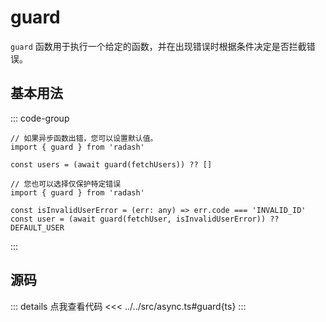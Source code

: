 # guard

`guard` 函数用于执行一个给定的函数，并在出现错误时根据条件决定是否拦截错误。

## 基本用法

::: code-group
```ts[example1.ts]
// 如果异步函数出错，您可以设置默认值。
import { guard } from 'radash'

const users = (await guard(fetchUsers)) ?? []
```
```ts[example2.ts]
// 您也可以选择仅保护特定错误
import { guard } from 'radash'

const isInvalidUserError = (err: any) => err.code === 'INVALID_ID'
const user = (await guard(fetchUser, isInvalidUserError)) ?? DEFAULT_USER
```
:::

## 源码

::: details 点我查看代码
<<< ../../src/async.ts#guard{ts}
:::
